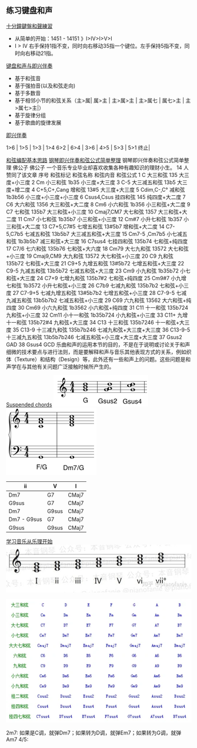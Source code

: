 ## 练习键盘和声
[十分鐘鍵盤和聲練習](https://www.youtube.com/watch?v=61lMcsLVo4k)
* 从简单的开始：1451 - 14151 》I>IV>I>V>I
* I > IV 右手保持1指不变，同时向右移动35指一个键位。左手保持5指不变，同时向右移动21指。


[键盘和声与即兴伴奏](https://zhuanlan.zhihu.com/p/34738180)
* 基于和弦音
* 基于强拍音(以及和弦走向)
* 基于多数音
* 基于相邻小节的和弦关系（主>属| 属>主 | 主>属>主 | 主>属七 | 属七>主 | 主>属七>主|）
* 基于旋律分组
* 基于歌曲的旋律发展

[即兴伴奏](https://www.zhihu.com/search?hybrid_search_extra=%7B%22sourceType%22%3A%22answer%22%2C%22sourceId%22%3A42544969%7D&hybrid_search_source=Entity&q=%E5%8D%B3%E5%85%B4%E9%85%8D%E5%92%8C%E5%A3%B0&search_source=Entity&type=content)

1>6 | 1>5 | 1>3 | 1>4
6>2 | 6>4 |
3>6 |
4>5 |
5>3 | 5>1 终止|

[和弦编配基本思路](https://zhuanlan.zhihu.com/p/101023548)
[钢琴即兴伴奏和弦公式简单整理](https://zhuanlan.zhihu.com/p/136370739)
钢琴即兴伴奏和弦公式简单整理
佛公子
佛公子
一个音乐专业毕业却喜欢收集各种有趣知识的理财小生。
14 人赞同了该文章
序号 和弦标记 和弦名称 和弦内音 和弦公式
1 C 大三和弦 135 大三度+小三度
2 Cm 小三和弦 1b35 小三度+大三度
3 C-5 大三减五和弦 13b5 大三度+增二度
4 C+5,C+,Cang 增和弦 13#5 大三度+大三度
5 Cdim,C-,C° 减和弦 1b3b56 小三度+小三度+小三度
6 Csus4,Csus 挂四和弦 145 纯四度+大二度
7 C6 大六和弦 1356 大三和弦+大二度
8 Cm6 小六和弦 1b356 小三和弦+大二度
9 C7 七和弦 135b7 大三和弦+小三度
10 Cmaj7,CM7 大七和弦 1357 大三和弦+大二度
11 Cm7 小七和弦 1b35b7 小三和弦+小三度
12 Cm#7 小升七和弦 1b357 小三和弦+大二度
13 C7+5,C7#5 七增五和弦 13#5b7 增和弦+大二度
14 C7-5,C7b5 七减五和弦 13b5b7 大三减五和弦+大三度
15 Cm7-5 ,Cm7b5 小七减五和弦 1b3b5b7 减三和弦+大三度
16 C7sus4 七挂四和弦 135b74 七和弦+纯四度
17 C7/6 七六和弦 135b76 七和弦+大六度
18 Cm79 大七九和弦 13572 大七和弦+小三度
19 Cmaj9,CM9 大九和弦 13572 大七和弦+小三度
20 C9 九和弦 135b72 七和弦+大三度
21 C9+5 九增五和弦 13#5b72 七增五和弦+大三度
22 C9-5 九减五和弦 13b5b72 七减五和弦+大三度
23 Cm9 小九和弦 1b35b72 小七和弦+大三度
24 C7+9 七增九和弦 135b7#2 七和弦+纯四度
25 Cm9#7 小九增七和弦 1b3572 小升七和弦+小三度
26 C7b9 七减九和弦 135b7b2 七和弦+小三度
27 C7-9+5 七减九增五和弦 13#5b7b2 七增五和弦+小三度
28 C7-9-5 七减九减五和弦 13b5b7b2 七减五和弦+小三度
29 C69 六九和弦 13562 大六和弦+纯四度
30 Cm69 小六九和弦 1b3562 小六和弦+纯四度
31 C11 十一和弦 135b724 九和弦+小三度
32 Cm11 小十一和弦 1b35b724 小九和弦+小三度
33 C11+ 九增十一和弦 135b72#4 九和弦+大三度
34 C13 十三和弦 135b7246 十一和弦+大三度
35 C13-9 十三减九和弦 135b7b246 七减九和弦+大三度+大三度
36 C13-9-5 十三减九五和弦 13b5b7b246 七减五和弦+小三度+大三度+大三度
37 Gsus2 GAD
38 Gsus4 GCD
乐曲和声的运用本节的目的，不是在于说明或讨论关于和声细微的技术要点与进行法则，而是要解释和声与音乐其他表现方式的关系，例如织体（Texture）和结构（Design）等，此外还有一些和声上的问题。这些问题是和声学在与其他有关问题广泛接触时候所产生的。

[Suspended chords](https://www.thejazzpianosite.com/jazz-piano-lessons/jazz-chords/suspended-chords/)
![](../Images/Suspended-Chords.png)
![](../images/Sus-Chords.png)

 

ii|	V|	I
|---|---|---|
Dm7	|G7	|CMaj7
G9sus|G7|	CMaj7
Dm7|G9sus|CMaj7
Dm7 - G9sus|G7|CMaj7
G9sus|G9sus|CMaj7

[学习音乐从乐理开始](https://zhuanlan.zhihu.com/p/23637682)
![](images/C-3和弦.jpg)

![](images/和弦名称对应表.webp)

2m7: 如果是C调，就弹Dm7；如果转为D调，就弹Em7；如果转为G调，就弹Am7
4/5:
